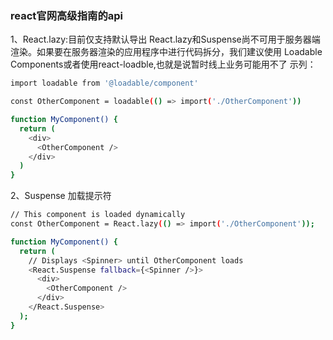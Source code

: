 ### react官网高级指南的api
1、React.lazy:目前仅支持默认导出
React.lazy和Suspense尚不可用于服务器端渲染。如果要在服务器渲染的应用程序中进行代码拆分，我们建议使用 Loadable Components或者使用react-loadble,也就是说暂时线上业务可能用不了
示列：
```bash
import loadable from '@loadable/component'

const OtherComponent = loadable(() => import('./OtherComponent'))

function MyComponent() {
  return (
    <div>
      <OtherComponent />
    </div>
  )
}
```

2、Suspense 
加载提示符
```bash
// This component is loaded dynamically
const OtherComponent = React.lazy(() => import('./OtherComponent'));

function MyComponent() {
  return (
    // Displays <Spinner> until OtherComponent loads
    <React.Suspense fallback={<Spinner />}>
      <div>
        <OtherComponent />
      </div>
    </React.Suspense>
  );
}
```